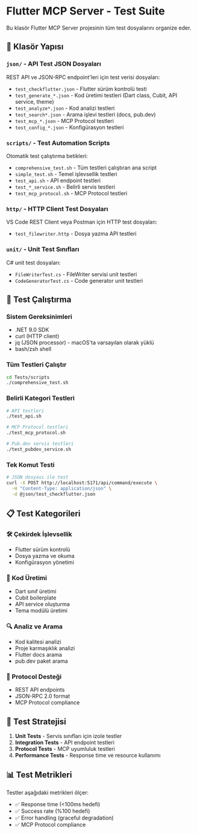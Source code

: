 # Flutter MCP Server - Test Suite

Bu klasör Flutter MCP Server projesinin tüm test dosyalarını organize eder.

## 📁 Klasör Yapısı

### `json/` - API Test JSON Dosyaları
REST API ve JSON-RPC endpoint'leri için test verisi dosyaları:
- `test_checkflutter.json` - Flutter sürüm kontrolü testi
- `test_generate_*.json` - Kod üretimi testleri (Dart class, Cubit, API service, theme)
- `test_analyze*.json` - Kod analizi testleri
- `test_search*.json` - Arama işlevi testleri (docs, pub.dev)
- `test_mcp_*.json` - MCP Protocol testleri
- `test_config_*.json` - Konfigürasyon testleri

### `scripts/` - Test Automation Scripts
Otomatik test çalıştırma betikleri:
- `comprehensive_test.sh` - Tüm testleri çalıştıran ana script
- `simple_test.sh` - Temel işlevsellik testleri
- `test_api.sh` - API endpoint testleri
- `test_*_service.sh` - Belirli servis testleri
- `test_mcp_protocol.sh` - MCP Protocol testleri

### `http/` - HTTP Client Test Dosyaları
VS Code REST Client veya Postman için HTTP test dosyaları:
- `test_filewriter.http` - Dosya yazma API testleri

### `unit/` - Unit Test Sınıfları
C# unit test dosyaları:
- `FileWriterTest.cs` - FileWriter servisi unit testleri
- `CodeGeneratorTest.cs` - Code generator unit testleri

## 🚀 Test Çalıştırma

### Sistem Gereksinimleri
- .NET 9.0 SDK
- curl (HTTP client)
- jq (JSON processor) - macOS'ta varsayılan olarak yüklü
- bash/zsh shell

### Tüm Testleri Çalıştır
```bash
cd Tests/scripts
./comprehensive_test.sh
```

### Belirli Kategori Testleri
```bash
# API testleri
./test_api.sh

# MCP Protocol testleri  
./test_mcp_protocol.sh

# Pub.dev servis testleri
./test_pubdev_service.sh
```

### Tek Komut Testi
```bash
# JSON dosyası ile test
curl -X POST http://localhost:5171/api/command/execute \
  -H "Content-Type: application/json" \
  -d @json/test_checkflutter.json
```

## 📋 Test Kategorileri

### 🛠️ Çekirdek İşlevsellik
- Flutter sürüm kontrolü
- Dosya yazma ve okuma
- Konfigürasyon yönetimi

### 🎨 Kod Üretimi
- Dart sınıf üretimi
- Cubit boilerplate
- API service oluşturma
- Tema modülü üretimi

### 🔍 Analiz ve Arama
- Kod kalitesi analizi
- Proje karmaşıklık analizi
- Flutter docs arama
- pub.dev paket arama

### 🔌 Protocol Desteği
- REST API endpoints
- JSON-RPC 2.0 format
- MCP Protocol compliance

## 🎯 Test Stratejisi

1. **Unit Tests** - Servis sınıfları için izole testler
2. **Integration Tests** - API endpoint testleri
3. **Protocol Tests** - MCP uyumluluk testleri
4. **Performance Tests** - Response time ve resource kullanımı

## 📊 Test Metrikleri

Testler aşağıdaki metrikleri ölçer:
- ✅ Response time (<100ms hedefi)
- ✅ Success rate (%100 hedefi)
- ✅ Error handling (graceful degradation)
- ✅ MCP Protocol compliance
